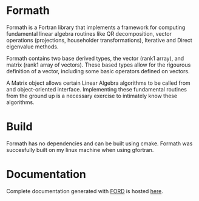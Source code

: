 # Formath

Formath is a Fortran library that implements a framework for computing fundamental linear algebra routines like QR decomposition, vector operations (projections, householder transformations), Iterative and Direct eigenvalue methods. 

Formath contains two base derived types, the vector (rank1 array), and matrix (rank1 array of vectors). These based types allow for the rigourous definition of a vector, including some basic operators defined on vectors.

A Matrix object allows certain Linear Algebra algorithms to be called from and object-oriented interface. Implementing these fundamental routines from the ground up is a necessary exercise to intimately know these algorithms.

# Build

Formath has no dependencies and can be built using cmake. Formath was succesfully built on my linux machine when using gfortran.

# Documentation

Complete documentation generated with [FORD](https://github.com/Fortran-FOSS-Programmers/ford) is hosted [here](https://ejovo13.github.io/formath/).